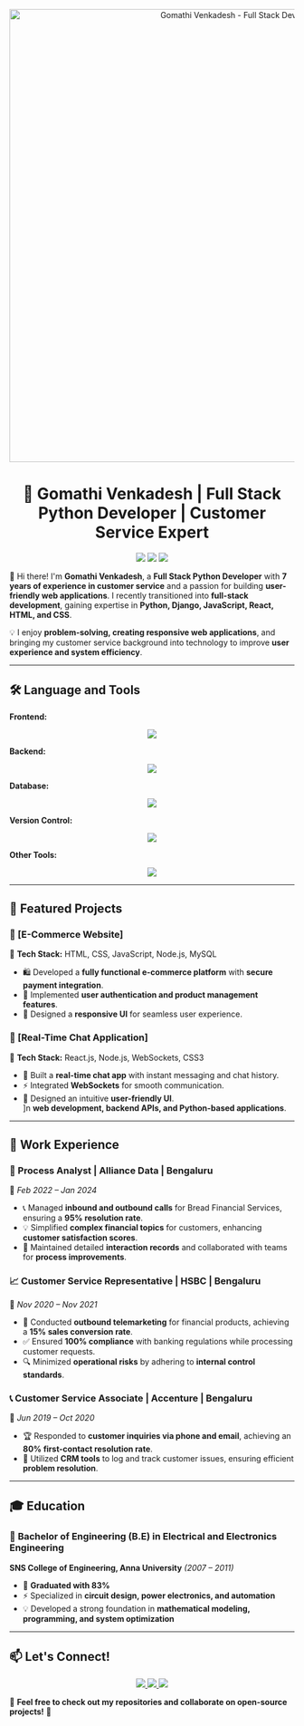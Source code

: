 
<p align="center">
  <img src="https://raw.githubusercontent.com/your-username/your-username/main/photo.jpeg" alt="Gomathi Venkadesh - Full Stack Developer" width="800">
</p>

<h1 align="center">🚀 Gomathi Venkadesh | Full Stack Python Developer | Customer Service Expert</h1>

<p align="center">
  <img src="https://img.shields.io/badge/Full%20Stack-Python%20%7C%20Django%20%7C%20React-brightgreen" />
  <img src="https://img.shields.io/github/followers/your-username?label=Followers" />
  <img src="https://img.shields.io/github/stars/your-username?label=Stars" />
</p>

👋 Hi there! I'm **Gomathi Venkadesh**, a **Full Stack Python Developer** with **7 years of experience in customer service** and a passion for building **user-friendly web applications**. I recently transitioned into **full-stack development**, gaining expertise in **Python, Django, JavaScript, React, HTML, and CSS**.

💡 I enjoy **problem-solving, creating responsive web applications**, and bringing my customer service background into technology to improve **user experience and system efficiency**.

---

## **🛠 Language and Tools**  

**Frontend:** 

<p align="center">
  <img src="https://skillicons.dev/icons?i=html,css,js,react"/> </p>

**Backend:**

<p align="center">
    <img src="https://skillicons.dev/icons?i=python,django,node.js"/>
      
</p>

**Database:**

<p align="center">
  <img src = "https://skillicons.dev/icons?i=mysql"/>
</p>

**Version Control:**

<p align="center">
  <img src = "https://skillicons.dev/icons?i=git,github"/>
</p>

**Other Tools:**

<p align="center">
  <img src = "https://skillicons.dev/icons?i=bootstrap"/>
</p>

---

## **📌 Featured Projects**  

### 🔹 [E-Commerce Website]
📌 **Tech Stack:** HTML, CSS, JavaScript, Node.js, MySQL  
- 🛍 Developed a **fully functional e-commerce platform** with **secure payment integration**.  
- 🔐 Implemented **user authentication and product management features**.  
- 📱 Designed a **responsive UI** for seamless user experience.  

### 🔹 [Real-Time Chat Application]
📌 **Tech Stack:** React.js, Node.js, WebSockets, CSS3  
- 💬 Built a **real-time chat app** with instant messaging and chat history.  
- ⚡ Integrated **WebSockets** for smooth communication.  
- 🎨 Designed an intuitive **user-friendly UI**.  
]n **web development, backend APIs, and Python-based applications**.  

---

## 💼 Work Experience  

### **🚀 Process Analyst | Alliance Data | Bengaluru**  
📅 _Feb 2022 – Jan 2024_  
- 📞 Managed **inbound and outbound calls** for Bread Financial Services, ensuring a **95% resolution rate**.  
- 💡 Simplified **complex financial topics** for customers, enhancing **customer satisfaction scores**.  
- 📝 Maintained detailed **interaction records** and collaborated with teams for **process improvements**.  

### **📈 Customer Service Representative | HSBC | Bengaluru**  
📅 _Nov 2020 – Nov 2021_  
- 💬 Conducted **outbound telemarketing** for financial products, achieving a **15% sales conversion rate**.  
- ✅ Ensured **100% compliance** with banking regulations while processing customer requests.  
- 🔍 Minimized **operational risks** by adhering to **internal control standards**.  

### **📞 Customer Service Associate | Accenture | Bengaluru**  
📅 _Jun 2019 – Oct 2020_  
- 🏆 Responded to **customer inquiries via phone and email**, achieving an **80% first-contact resolution rate**.  
- 🎯 Utilized **CRM tools** to log and track customer issues, ensuring efficient **problem resolution**.  

---

## 🎓 Education  

### 📍 **Bachelor of Engineering (B.E) in Electrical and Electronics Engineering**  
**SNS College of Engineering, Anna University** _(2007 – 2011)_  
- 📜 **Graduated with 83%**  
- ⚡ Specialized in **circuit design, power electronics, and automation**  
- 💡 Developed a strong foundation in **mathematical modeling, programming, and system optimization**

- --------

## **📫 Let's Connect!**  

<p align="center">
  <a href="https://linkedin.com/in/your-profile">
    <img src="https://img.shields.io/badge/LinkedIn-Connect-blue?logo=linkedin" />
  </a>
  <a href="mailto:your-email@gmail.com">
    <img src="https://img.shields.io/badge/Email-Contact-red?logo=gmail" />
  </a>
  <a href="https://github.com/your-username">
    <img src="https://img.shields.io/badge/GitHub-Profile-black?logo=github" />
  </a>
</p>

📌 **Feel free to check out my repositories and collaborate on open-source projects!** 🚀  

